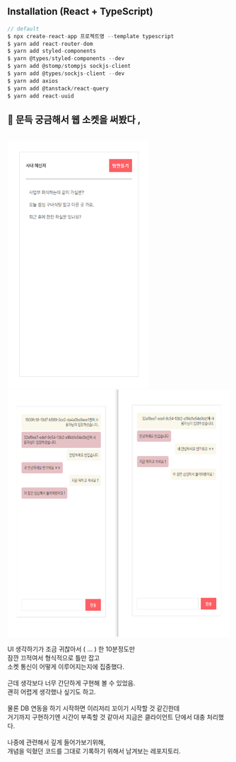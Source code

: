 ## Installation (React + TypeScript)

```javascript
// default
$ npx create-react-app 프로젝트명 --template typescript
$ yarn add react-router-dom
$ yarn add styled-components
$ yarn @types/styled-components --dev
$ yarn add @stomp/stompjs sockjs-client
$ yarn add @types/sockjs-client --dev
$ yarn add axios
$ yarn add @tanstack/react-query
$ yarn add react-uuid
```

## 👀 문득 궁금해서 웹 소켓을 써봤다 ,

<br />

<img src="./public/images/socket_1.png" width="320" height="560"/>

<br />

<img src="./public/images/socket_2.png" width="640" height="560"/>

<br />

UI 생각하기가 조금 귀찮아서 ( ... ) 한 10분정도만 <br/>
잠깐 끄적여서 형식적으로 틀만 잡고 <br/>
소켓 통신이 어떻게 이루어지는지에 집중했다. <br/><br/>
근데 생각보다 너무 간단하게 구현해 볼 수 있었음. <br/>
괜히 어렵게 생각했나 싶기도 하고. <br/><br/>
물론 DB 연동을 하기 시작하면 이리저리 꼬이기 시작할 것 같긴한데 <br/>
거기까지 구현하기엔 시간이 부족할 것 같아서 지금은 클라이언트 단에서 대충 처리했다. <br/><br/>
나중에 관련해서 깊게 들어가보기위해, <br/>
개념을 익혔던 코드를 그대로 기록하기 위해서 남겨보는 레포지토리.
